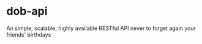 # dob-api
An simple, scalable, highly available RESTful API never to forget again your friends' birthdays

